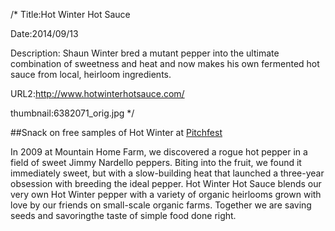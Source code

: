 /*
Title:Hot Winter Hot Sauce 

Date:2014/09/13

Description:  Shaun Winter bred a mutant pepper into the ultimate combination of sweetness and heat and now makes his own fermented hot sauce from local, heirloom ingredients. 

URL2:http://www.hotwinterhotsauce.com/

thumbnail:6382071_orig.jpg
 */

##Snack on free samples of Hot Winter at [Pitchfest](http://calagator.org/events/1250466915) 

In 2009 at Mountain Home Farm, we discovered a rogue hot pepper in a field of sweet Jimmy Nardello peppers. Biting into the fruit, we found it immediately sweet, but with a slow-building heat that launched a three-year obsession with breeding the ideal pepper. Hot Winter Hot Sauce blends our very own Hot Winter pepper with a variety of organic heirlooms grown with love by our friends on small-scale organic farms. Together we are saving seeds and savoringthe taste of simple food done right.


